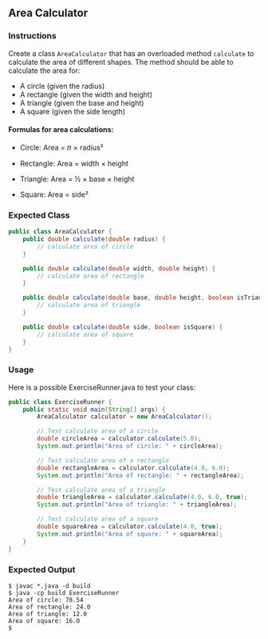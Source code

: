 ## Area Calculator

### Instructions

Create a class `AreaCalculator` that has an overloaded method `calculate` to calculate the area of different shapes. The method should be able to calculate the area for:

- A circle (given the radius)
- A rectangle (given the width and height)
- A triangle (given the base and height)
- A square (given the side length)

#### Formulas for area calculations:

- Circle: Area = 𝜋 × radius²

- Rectangle: Area = width × height

- Triangle: Area = ½ × base × height

- Square: Area = side²

### Expected Class

```java
public class AreaCalculator {
    public double calculate(double radius) {
        // calculate area of circle
    }

    public double calculate(double width, double height) {
        // calculate area of rectangle
    }

    public double calculate(double base, double height, boolean isTriangle) {
        // calculate area of triangle
    }

    public double calculate(double side, boolean isSquare) {
        // calculate area of square
    }
}
```

### Usage

Here is a possible ExerciseRunner.java to test your class:

```java
public class ExerciseRunner {
    public static void main(String[] args) {
        AreaCalculator calculator = new AreaCalculator();

        // Test calculate area of a circle
        double circleArea = calculator.calculate(5.0);
        System.out.println("Area of circle: " + circleArea);

        // Test calculate area of a rectangle
        double rectangleArea = calculator.calculate(4.0, 6.0);
        System.out.println("Area of rectangle: " + rectangleArea);

        // Test calculate area of a triangle
        double triangleArea = calculator.calculate(4.0, 6.0, true);
        System.out.println("Area of triangle: " + triangleArea);

        // Test calculate area of a square
        double squareArea = calculator.calculate(4.0, true);
        System.out.println("Area of square: " + squareArea);
    }
}
```

### Expected Output

```shell
$ javac *.java -d build
$ java -cp build ExerciseRunner
Area of circle: 78.54
Area of rectangle: 24.0
Area of triangle: 12.0
Area of square: 16.0
$
```
